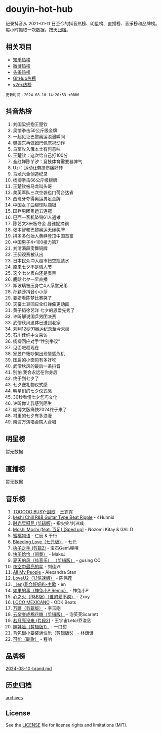 # douyin-hot-hub

记录抖音从 2021-01-11 日至今的抖音热榜、明星榜、直播榜、音乐榜和品牌榜。每小时抓取一次数据，按天[归档](archives)。

## 相关项目

- [知乎热榜](https://github.com/lonnyzhang423/zhihu-hot-hub)
- [微博热榜](https://github.com/lonnyzhang423/weibo-hot-hub)
- [头条热榜](https://github.com/lonnyzhang423/toutiao-hot-hub)
- [GitHub热榜](https://github.com/lonnyzhang423/github-hot-hub)
- [v2ex热榜](https://github.com/lonnyzhang423/v2ex-hot-hub)


`更新时间：2024-08-10 14:20:53 +0800`

## 抖音热榜

1. 刘国梁拥抱王楚钦
1. 吴愉拳击50公斤级金牌
1. 一起见证巴黎奥运浪漫瞬间
1. 樊振东再做姆巴佩庆祝动作
1. 乌军攻入俄本土有何意味
1. 王楚钦：这次给自己打100分
1. 全红婵陈芋汐：竞技体育需要暴脾气
1. Uzi：运动让劳损伤痛好转
1. 马龙六金创造纪录
1. 杨柳拳击66公斤级银牌
1. 王楚钦被马龙叫头哥
1. 美英军队三次空袭也门荷台达省
1. 西班牙夺得奥运男足金牌
1. 中国女子曲棍球队摘银
1. 国乒男团奥运五连冠
1. 巴西一客机坠毁61人遇难
1. 陈艺文3米板夺金 昌雅妮摘铜
1. 张本智和巴黎奥运无缘奖牌
1. 拼多多创始人黄峥登顶中国首富
1. 中国男子4×100接力第7
1. 刘清漪霹雳舞铜牌
1. 王昶观赛被认出
1. 日本民众冲入超市扫空瓶装水
1. 原来七夕不是情人节
1. 这个七夕表白还是表黑
1. 鹿晗七夕一早直播
1. 卸玻璃被压身亡4人系堂兄弟
1. 孙颖莎抖音小小莎
1. 姜妍看陈梦比赛哭了
1. 天蚕土豆回应全红婵催更动画
1. 黄子韬徐艺洋 七夕的恩爱先秀了
1. 许昕解说国乒男团决赛
1. 武僧秋风遗体已送到老家
1. 刘翔12秒91奥运纪录至今未破
1. 石川佳纯中文采访
1. 杨柳回应对手“性别争议”
1. 见面吧趁现在
1. 家昱户筱吵架出现情感危机
1. 压扁的小面包有多好吃
1. 武僧秋风的最后一条抖音
1. 别怕 我会永远在你身后
1. 终于到七夕了
1. 七夕送礼物仪式感
1. 明星们的七夕仪式感
1. 30秒看懂七夕乞巧文化
1. 许昕你让我感到陌生
1. 庞博文版痛快2024终于来了
1. 村里的七夕有多浪漫
1. 南波万演唱会院人合唱

## 明星榜

暂无数据

## 直播榜

暂无数据

## 音乐榜

1. [TOOOOO BUSY-副歌](https://sf5-hl-cdn-tos.douyinstatic.com/obj/tos-cn-ve-2774/o0fmjGZetNDjSM5EimFs2QlzBg30YgByJMRQrC) - 王霏霏
1. [keshi Chill R&B Guitar Type Beat Ripple](https://sf5-hl-cdn-tos.douyinstatic.com/obj/tos-cn-ve-2774/okQIfmitAB3HpgZQo0YCEFEACcDhQngn0fkFIC) - 4Hunnid
1. [时光晃呀晃 (剪辑版)](https://sf3-cdn-tos.douyinstatic.com/obj/tos-cn-ve-2774/o8ACeQem3gwI1x3GIYGAfKG0LJebKFRJDwRwyW) - 指尖笑/刘洲成
1. [Moshi Moshi (feat. 百足) [Sped up]](https://sf3-cdn-tos.douyinstatic.com/obj/tos-cn-ve-2774/ocCPFQcXJLeroaIdQLIGAoeeYM3OAUYGDguHXz) - Nozomi Kitay & GAL D
1. [蜜桃物语](https://sf3-cdn-tos.douyinstatic.com/obj/tos-cn-ve-2774/oIhOSCZtIACtYU4XQkngiW9kCBfVD1Fz9IYeqL) - 仁辰 & 于行
1. [Bleeding Love（七元版）](https://sf5-hl-cdn-tos.douyinstatic.com/obj/tos-cn-ve-2774/oEgC9eZFHQ1MfSRnrfkzFp8AayDWqAQMABBgUs) - 七元
1. [执子之手 (剪辑2)](https://sf5-hl-cdn-tos.douyinstatic.com/obj/tos-cn-ve-2774/oUoZLQjCc31XzqsBnBQUNgeKtYPBcgbFDwtfcu) - 宝石Gem\哩哩
1. [快乐恰恰（间奏）](https://sf5-hl-cdn-tos.douyinstatic.com/obj/tos-cn-ve-2774/oMesum3HvWQXJxuMFeVYzf54o2QzH5aEBPOCAn) - MaksJ
1. [夏天的风（纯音乐） （剪辑版）](https://sf3-cdn-tos.douyinstatic.com/obj/tos-cn-ve-2774/oUzLjBZZFQAoNRmGokEeD5zfQCObp6UeFAnTa6) - gusing CC
1. [夜空中最亮的星](https://sf5-hl-cdn-tos.douyinstatic.com/obj/tos-cn-ve-2774/o4IfgGwqqnFeXEMGaS8JBzJAdayAaCeoxqbjCD) - 刘佳兴
1. [All My People](https://sf6-cdn-tos.douyinstatic.com/obj/tos-cn-ve-2774/c7773e6b7c3f4bd9b26cd85b0cfa4eff) - Alexandra Stan
1. [LoveU2（1.1倍速版）](https://sf5-hl-cdn-tos.douyinstatic.com/obj/tos-cn-ve-2774/oQMeDffLaEmgMwgCOEMAFCI6INzoFPgWdD0rsa) - 陈伟霆
1. [（en)我会好好的-主歌](https://sf5-hl-cdn-tos.douyinstatic.com/obj/tos-cn-ve-2774/oUrYpIdrvCbA8m8yAZjbMWjUkL6tiinWMkBTs) - en
1. [如果的事（神兔小P Remix）](https://sf3-cdn-tos.douyinstatic.com/obj/tos-cn-ve-2774/okHtAffz3g4ZB0BMQn9iC9BC6AciI3xCmgQTqt) - 神兔小P
1. [心之火（R&B版）（谁的爱不疯）](https://sf5-hl-cdn-tos.douyinstatic.com/obj/tos-cn-ve-2774/okemkEDaIBBE3OosftCgMxlFkLQZRw37t36ZQv) - Zxxy
1. [LOCO MEXICANO](https://sf5-hl-cdn-tos.douyinstatic.com/obj/tos-cn-ve-2774/owxVoxJorA4ILBfsMAjU6t7O1xW9w0tS7EYzh6) - ODK Beats
1. [万疆（剪辑版）](https://sf5-hl-cdn-tos.douyinstatic.com/obj/tos-cn-ve-2774/ooG7oVgFlDTelKCjCsTTobQvbdtj1BBQXnfZd8) - 李玉刚
1. [云朵变成棉花糖（剪辑版）](https://sf3-cdn-tos.douyinstatic.com/obj/tos-cn-ve-2774/o8LC84GQLALFfXeyJmh8KE61byVQYMMeAZLfEI) - 泡芙芙Scarlett
1. [若月亮没来 (片段2)](https://sf6-cdn-tos.douyinstatic.com/obj/tos-cn-ve-2774/ocQavLLjkCOeDxGyYeIMGgNAIwJ0QXE1Ve3Fzv) - 王宇宙Leto/乔浚丞
1. [娃娃脸（剪辑版1）](https://sf5-hl-cdn-tos.douyinstatic.com/obj/tos-cn-ve-2774/oIimSCgQoNUePTAZ1Ba7TeADY4KetGYsVFeaaB) - 一口甜
1. [背包很小要装满快乐（剪辑版5）](https://sf5-hl-cdn-tos.douyinstatic.com/obj/tos-cn-ve-2774/oUqSJIiBjw2pxsBAiQRmkbZGJrlGCMBPpIW90) - 林谦谦
1. [可能（副歌）](https://sf5-hl-cdn-tos.douyinstatic.com/obj/tos-cn-ve-2774/cde1731888894259b333569393c2fb51) - 程响

## 品牌榜

[2024-08-10-brand.md](archives/2024-08-10-brand.md)

## 历史归档

[archives](archives)

## License

See the [LICENSE](LICENSE) file for license rights and limitations (MIT).
